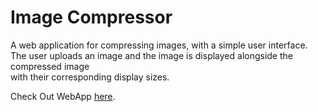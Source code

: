 # Image Compressor
A web application for compressing images, with a simple user interface. <br>
The user uploads an image and the image is displayed alongside the compressed image <br>
with their corresponding display sizes. <br>

Check Out WebApp [here](https://imgcomp-app.herokuapp.com/).
